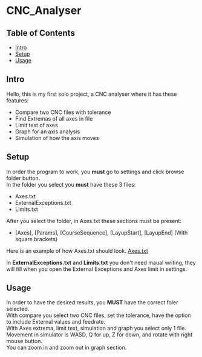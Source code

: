 # CNC_Analyser

## Table of Contents
- [Intro](#intro)
- [Setup](#setup)
- [Usage](#usage)

## Intro
Hello, this is my first solo project, a CNC analyser where it has these features:
- Compare two CNC files with tolerance
- Find Extremas of all axes in file
- Limit test of axes
- Graph for an axis analysis
- Simulation of how the axis moves

## Setup
In order the program to work, you **must** go to settings and click browse folder button.  
In the folder you select you **must** have these 3 files:
- Axes.txt
- ExternalExceptions.txt
- Limits.txt

After you select the folder, in Axes.txt these sections must be present:
- [Axes], [Params], [CourseSequence], [LayupStart], [LayupEnd] (With square brackets)

Here is an example of how Axes.txt should look.
[Axes.txt](./Test_Example/Axes.txt)

In **ExternalExceptions.txt** and **Limits.txt** you don't need maual writing, they will fill 
when you open the External Exceptions and Axes limit in settings.

## Usage
In order to have the desired results, you **MUST** have the correct foler selected.  
With compare you select two CNC files, set the tolerance, have the option to include External 
values and feedrate.  
With Axes extrema, limit text, simulation and graph you select only 1 file.  
Movement in simulator is WASD, Q for up, Z for down, and rotate with right mouse button.  
You can zoom in and zoom out in graph section.  
